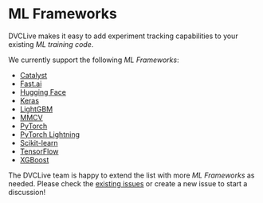 # ML Frameworks

DVCLive makes it easy to add experiment tracking capabilities to your existing
_ML training code_.

We currently support the following _ML Frameworks_:

- [Catalyst](/docs/dvclive/ml-frameworks/catalyst)
- [Fast.ai](/docs/dvclive/ml-frameworks/fastai)
- [Hugging Face](/docs/dvclive/ml-frameworks/huggingface)
- [Keras](/docs/dvclive/ml-frameworks/keras)
- [LightGBM](/docs/dvclive/ml-frameworks/lightgbm)
- [MMCV](/docs/dvclive/ml-frameworks/mmcv)
- [PyTorch](/docs/dvclive/ml-frameworks/pytorch)
- [PyTorch Lightning](/docs/dvclive/ml-frameworks/pytorch-lightning)
- [Scikit-learn](/docs/dvclive/ml-frameworks/sklearn)
- [TensorFlow](/docs/dvclive/ml-frameworks/tensorflow)
- [XGBoost](/docs/dvclive/ml-frameworks/xgboost)

The DVCLive team is happy to extend the list with more _ML Frameworks_ as
needed. Please check the
[existing issues](https://github.com/iterative/dvclive/issues?q=is%3Aissue+is%3Aopen+label%3Aintegrations)
or create a new issue to start a discussion!
